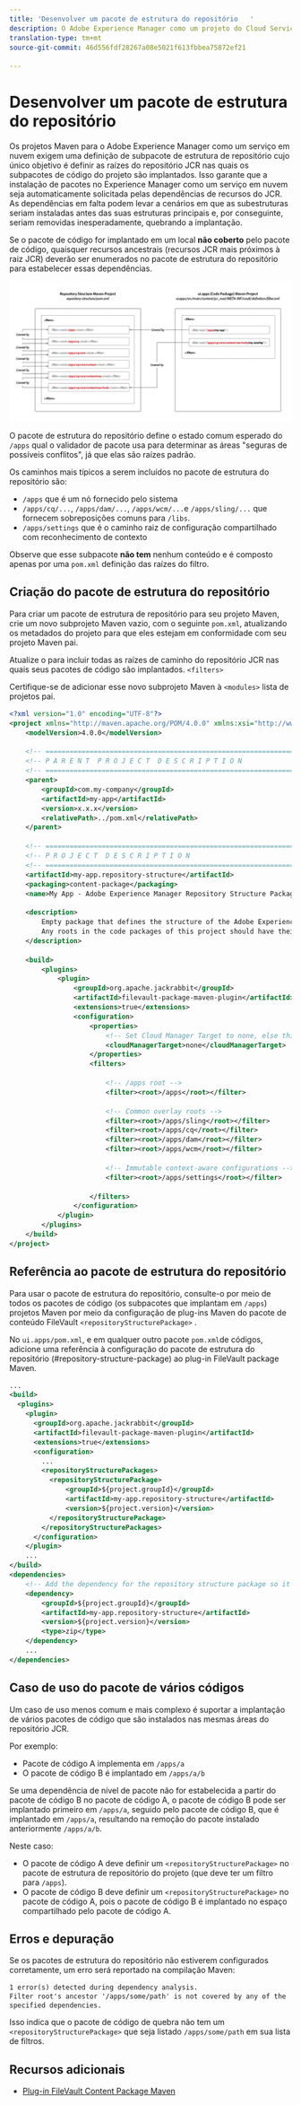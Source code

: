 ```yaml
---
title: 'Desenvolver um pacote de estrutura do repositório   '
description: O Adobe Experience Manager como um projeto do Cloud Service Maven requer uma definição do Subpacote da estrutura do repositório cujo único objetivo é definir as raízes do repositório JCR nas quais os subpacotes de código do projeto são implantados.
translation-type: tm+mt
source-git-commit: 46d556fdf28267a08e5021f613fbbea75872ef21

---
```



# Desenvolver um pacote de estrutura do repositório

Os projetos Maven para o Adobe Experience Manager como um serviço em nuvem exigem uma definição de subpacote de estrutura de repositório cujo único objetivo é definir as raízes do repositório JCR nas quais os subpacotes de código do projeto são implantados. Isso garante que a instalação de pacotes no Experience Manager como um serviço em nuvem seja automaticamente solicitada pelas dependências de recursos do JCR. As dependências em falta podem levar a cenários em que as subestruturas seriam instaladas antes das suas estruturas principais e, por conseguinte, seriam removidas inesperadamente, quebrando a implantação.

Se o pacote de código for implantado em um local **não coberto** pelo pacote de código, quaisquer recursos ancestrais (recursos JCR mais próximos à raiz JCR) deverão ser enumerados no pacote de estrutura do repositório para estabelecer essas dependências.

![Pacote de estrutura do repositório](./assets/repository-structure-packages.png)

O pacote de estrutura do repositório define o estado comum esperado do `/apps` qual o validador de pacote usa para determinar as áreas &quot;seguras de possíveis conflitos&quot;, já que elas são raízes padrão.

Os caminhos mais típicos a serem incluídos no pacote de estrutura do repositório são:

+ `/apps` que é um nó fornecido pelo sistema
+ `/apps/cq/...`, `/apps/dam/...`, `/apps/wcm/...`e `/apps/sling/...` que fornecem sobreposições comuns para `/libs`.
+ `/apps/settings` que é o caminho raiz de configuração compartilhado com reconhecimento de contexto

Observe que esse subpacote **não tem** nenhum conteúdo e é composto apenas por uma `pom.xml` definição das raízes do filtro.

## Criação do pacote de estrutura do repositório

Para criar um pacote de estrutura de repositório para seu projeto Maven, crie um novo subprojeto Maven vazio, com o seguinte `pom.xml`, atualizando os metadados do projeto para que eles estejam em conformidade com seu projeto Maven pai.

Atualize o para incluir todas as raízes de caminho do repositório JCR nas quais seus pacotes de código são implantados. `<filters>`

Certifique-se de adicionar esse novo subprojeto Maven à `<modules>` lista de projetos pai.

```xml
<?xml version="1.0" encoding="UTF-8"?>
<project xmlns="http://maven.apache.org/POM/4.0.0" xmlns:xsi="http://www.w3.org/2001/XMLSchema-instance" xsi:schemaLocation="http://maven.apache.org/POM/4.0.0 http://maven.apache.org/maven-v4_0_0.xsd">
    <modelVersion>4.0.0</modelVersion>

    <!-- ====================================================================== -->
    <!-- P A R E N T  P R O J E C T  D E S C R I P T I O N                      -->
    <!-- ====================================================================== -->
    <parent>
        <groupId>com.my-company</groupId>
        <artifactId>my-app</artifactId>
        <version>x.x.x</version>
        <relativePath>../pom.xml</relativePath>
    </parent>

    <!-- ====================================================================== -->
    <!-- P R O J E C T  D E S C R I P T I O N                                   -->
    <!-- ====================================================================== -->
    <artifactId>my-app.repository-structure</artifactId>
    <packaging>content-package</packaging>
    <name>My App - Adobe Experience Manager Repository Structure Package</name>

    <description>
        Empty package that defines the structure of the Adobe Experience Manager repository the code packages in this project deploy into.
        Any roots in the code packages of this project should have their parent enumerated in the filters list below.
    </description>

    <build>
        <plugins>
            <plugin>
                <groupId>org.apache.jackrabbit</groupId>
                <artifactId>filevault-package-maven-plugin</artifactId>
                <extensions>true</extensions>
                <configuration>
                    <properties>
                        <!-- Set Cloud Manager Target to none, else this package will be deployed and remove all defined filter roots -->
                        <cloudManagerTarget>none</cloudManagerTarget>
                    </properties>
                    <filters>

                        <!-- /apps root -->
                        <filter><root>/apps</root></filter>

                        <!-- Common overlay roots -->
                        <filter><root>/apps/sling</root></filter>
                        <filter><root>/apps/cq</root></filter>
                        <filter><root>/apps/dam</root></filter>
                        <filter><root>/apps/wcm</root></filter>

                        <!-- Immutable context-aware configurations -->
                        <filter><root>/apps/settings</root></filter>

                    </filters>
                </configuration>
            </plugin>
        </plugins>
    </build>
</project>
```

## Referência ao pacote de estrutura do repositório

Para usar o pacote de estrutura do repositório, consulte-o por meio de todos os pacotes de código (os subpacotes que implantam em `/apps`) projetos Maven por meio da configuração de plug-ins Maven do pacote de conteúdo FileVault `<repositoryStructurePackage>` .

No `ui.apps/pom.xml`, e em qualquer outro pacote `pom.xml`de códigos, adicione uma referência à configuração do pacote de estrutura do repositório (#repository-structure-package) ao plug-in FileVault package Maven.

```xml
...
<build>
  <plugins>
    <plugin>
      <groupId>org.apache.jackrabbit</groupId>
      <artifactId>filevault-package-maven-plugin</artifactId>
      <extensions>true</extensions>
      <configuration>
        ...
        <repositoryStructurePackages>
          <repositoryStructurePackage>
              <groupId>${project.groupId}</groupId>
              <artifactId>my-app.repository-structure</artifactId>
              <version>${project.version}</version>
          </repositoryStructurePackage>
        </repositoryStructurePackages>
      </configuration>
    </plugin>
    ...
</build>
<dependencies>
    <!-- Add the dependency for the repository structure package so it resolves -->
    <dependency>
        <groupId>${project.groupId}</groupId>
        <artifactId>my-app.repository-structure</artifactId>
        <version>${project.version}</version>
        <type>zip</type>
    </dependency>
    ...
</dependencies>
```

## Caso de uso do pacote de vários códigos

Um caso de uso menos comum e mais complexo é suportar a implantação de vários pacotes de código que são instalados nas mesmas áreas do repositório JCR.

Por exemplo:

+ Pacote de código A implementa em `/apps/a`
+ O pacote de código B é implantado em `/apps/a/b`

Se uma dependência de nível de pacote não for estabelecida a partir do pacote de código B no pacote de código A, o pacote de código B pode ser implantado primeiro em `/apps/a`, seguido pelo pacote de código B, que é implantado em `/apps/a`, resultando na remoção do pacote instalado anteriormente `/apps/a/b`.

Neste caso:

+ O pacote de código A deve definir um `<repositoryStructurePackage>` no pacote de estrutura de repositório do projeto (que deve ter um filtro para `/apps`).
+ O pacote de código B deve definir um `<repositoryStructurePackage>` no pacote de código A, pois o pacote de código B é implantado no espaço compartilhado pelo pacote de código A.

## Erros e depuração

Se os pacotes de estrutura do repositório não estiverem configurados corretamente, um erro será reportado na compilação Maven:

```
1 error(s) detected during dependency analysis.
Filter root's ancestor '/apps/some/path' is not covered by any of the specified dependencies.
```

Isso indica que o pacote de código de quebra não tem um `<repositoryStructurePackage>` que seja listado `/apps/some/path` em sua lista de filtros.

## Recursos adicionais

+ [Plug-in FileVault Content Package Maven](http://jackrabbit.apache.org/filevault-package-maven-plugin/)
